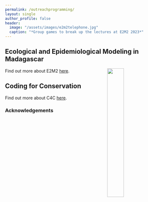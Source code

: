 ```yaml
---
permalink: /outreachprogramming/
layout: single
author_profile: false
header:
  image: "/assets/images/e2m2telephone.jpg"
  caption: "*Group games to break up the lectures at E2M2 2023*"
---
```


## Ecological and Epidemiological Modeling in Madagascar


<img align="right" width="33%" margin-left="20px" src="/assets/images/aboutme1.jpg">


Find out more about E2M2 [here](https://e2m2.org/).


## Coding for Conservation

Find out more about C4C [here](https://coding4conservation.org/).

### Acknowledgements